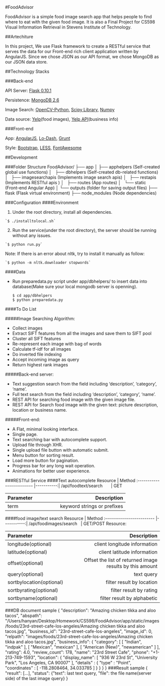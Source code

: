 #FoodAdvisor

FoodAdvisor is a simple food image search app that helps people to find where
to eat with the given food image. It is also a Final Project for CS598 Visual
Information Retrieval in Stevens Institute of Technology.

##Artechiture

In this project, We use Flask framework to create a RESTful service that serves the data for our Front-end rich client application written by AngularJS. Since we chose JSON as our API format, we chose MongoDB as our JSON data store.

##Technology Stacks

###Back-end

API Server: [Flask 0.10.1](http://flask.pocoo.org/)

Persistence: [MongoDB 2.6](https://www.mongodb.org/)

Image Search: [OpenCV-Python](http://docs.opencv.org/trunk/doc/py_tutorials/py_setup/py_table_of_contents_setup/py_table_of_contents_setup.html#py-table-of-content-setup), [Scipy Library](http://www.scipy.org/scipylib/index.html), [Numpy](http://www.numpy.org)

Data source: [Yelp](http://www.yelp.com)(food images), [Yelp API](http://api.yelp.com)(business info)

###Front-end

App: [AngularJS](http://angularjs.org/), [Lo-Dash](http://lodash.com/), [Grunt](http://gruntjs.com/)

Style: [Bootstrap](http://getbootstrap.com/), [LESS](http://lesscss.org/), [FontAwesome](http://fortawesome.github.io/Font-Awesome/)

##Development

###Folder Structure
    FoodAdvisor/
        ├── app
        │   ├── apphelpers        (Self-created global use functions)
        │   ├── dbhelpers         (Self-created db-related functions)
        │   ├── imagesearchapis   (Implements image search apis)
        │   ├── restapis          (Implements RESTful apis )
        │   ├── routes            (App routes)
        │   └── static            (Front-end Angular App)
        │   └── outputs           (folder for saving output files)
        ├── flask                 (Flask virtual environment)
        ├── node_modules          (Node dependencies)

###Configuration
####Environment

  1. Under the root directory, install all dependencies.

    `$ ./installtolocal.sh`

  2. Run the service(under the root directory), the server should be running without any issues.

    `$ python run.py`
  
  Note: If there is an error about nltk, try to install it manually as follow:
    
    `$ python -m nltk.downloader stopwords`

####Data

  - Run preparedata.py script under app/dbhelpers/ to insert data into database(Make sure your local mongodb server is openning).

    ```
    $ cd app/dbhelpers
    $ python preparedata.py
    ```

####To Do List

#####Image Searching Algorithm:

- Collect images 
- Extract SIFT features from all the images and save them to SIFT pool
- Cluster all SIFT features
- Re-represent each image with bag of words
- Calculate tf-idf for all images
- Do inverted file indexing
- Accept incoming image as query
- Return highest rank images

#####Back-end server:

- Text suggestion search from the field including ‘description’, ‘category’, ‘name’. 
- Full text search from the field including ‘description’, ‘category’, ‘name’.
- REST API for searching food image with the given image file.
- REST API for Search food image with the given text: picture description, location or business name.


#####Front-end:

- A Flat, minimal looking interface.
- Single page. 
- Text searching bar with autocomplete support.
- Upload file through XHR.
- Single upload file button with automatic submit.
- Menu button for sorting result.
- Load more button for pagination.
- Progress bar for any long wait operation.
- Animations for better user experience.

###RESTful Service
####Text autocomplete
Resource                   |      Method
:------------------------- |-----------:|
/api/foodtext/search &nbsp;&nbsp;&nbsp;&nbsp;&nbsp;&nbsp;| GET

Parameter                  |Description
:------------------------- |-----------:|
term &nbsp;&nbsp;&nbsp;&nbsp;&nbsp;&nbsp;&nbsp;&nbsp;&nbsp;&nbsp;&nbsp;&nbsp;&nbsp;&nbsp;&nbsp;&nbsp;&nbsp;&nbsp;&nbsp;&nbsp;&nbsp;&nbsp;&nbsp;&nbsp;&nbsp;&nbsp;&nbsp;| keyword strings or prefixes

####food image/text search
Resource                   |      Method
:------------------------- |-----------:|
/api/foodimages/search &nbsp;    | GET/POST
Resource:

Parameter                  |Description
:------------------------- |-----------:|
longitude(optional) | client longitude information
latitude(optional) | client latitude information
offset(optional) | Offset the list of returned image results by this amount
query(optional) | text query
sortbylocation(optional) | filter result by location
sortbyrating(optional) | filter result by rating
sortbyname(optional) | filter result by alphabetic

###DB document sample
    {
        "description": "Amazing chicken tikka and aloo tacos",
        "abspath": "/Users/hanyan/Desktop/Homework/CS598/FoodAdvisor/app/static/images/foods/23rd-street-cafe-los-angeles/Amazing chicken tikka and aloo tacos.jpg",
        "business_id": "23rd-street-cafe-los-angeles",
        "image_id": 0,
        "relpath": "images/foods/23rd-street-cafe-los-angeles/Amazing chicken tikka and aloo tacos.jpg",
        "business_info": {
            "category": [
                [
                    "Indian",
                    "indpak"
                ],
                [
                    "Mexican",
                    "mexican"
                ],
                [
                    "American (New)",
                    "newamerican"
                ]
            ],
            "rating": 4.0,
            "review_count": 178,
            "name": "23rd Street Cafe",
            "phone": "+1-213-749-1593",
            "location": {
                "display_name": [
                    "936 W 23rd St",
                    "University Park",
                    "Los Angeles, CA 90007"
                ],
    			"details" : {
    				"type" : "Point",
    				"coordinates" : [
    					-118.2808464,
    					34.033785
    				]
    			}
            }
        }
    }
###Result sample
    {
        "result": [...],
        "status": {"text": last text query, "file": the file name(server side) of the last image query}
    }
